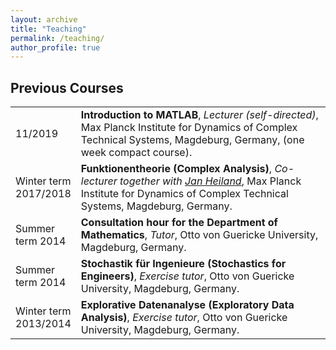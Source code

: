 ```yaml
---
layout: archive
title: "Teaching"
permalink: /teaching/
author_profile: true
---
```


<style>
  p {
    word-wrap: break-word;
    overflow-wrap: break-word;
  }
</style>

## Previous Courses ##

<table class="eventtable">
  <tr>
    <td style="width:18%"> 11/2019 </td>
    <td> <b>Introduction to MATLAB</b>, <i>Lecturer (self-directed)</i>, 
      Max Planck Institute for Dynamics of Complex Technical Systems,
      Magdeburg, Germany, (one week compact course).
    </td>
  </tr>
  <tr>
    <td> Winter term 2017/2018 </td>
    <td> <b>Funktionentheorie (Complex Analysis)</b>, <i>Co-lecturer together
      with <a target="_blank" href="https://www.janheiland.de/">Jan
      Heiland</a></i>, Max Planck Institute for Dynamics of Complex Technical
      Systems, Magdeburg, Germany.
    </td>
  </tr>
  <tr>
    <td> Summer term 2014 </td>
    <td> <b>Consultation hour for the Department of Mathematics</b>, 
      <i>Tutor</i>, Otto von Guericke University, Magdeburg, Germany.
    </td>
  </tr>
  <tr>
    <td> Summer term 2014 </td>
    <td> <b>Stochastik für Ingenieure (Stochastics for Engineers)</b>,
      <i>Exercise tutor</i>, Otto von Guericke University, Magdeburg, Germany.
    </td>
  </tr>
  <tr>
    <td> Winter term 2013/2014 </td>
    <td> <b>Explorative Datenanalyse (Exploratory Data Analysis)</b>,
      <i>Exercise tutor</i>, Otto von Guericke University, Magdeburg, Germany.
    </td>
  </tr>
</table>
